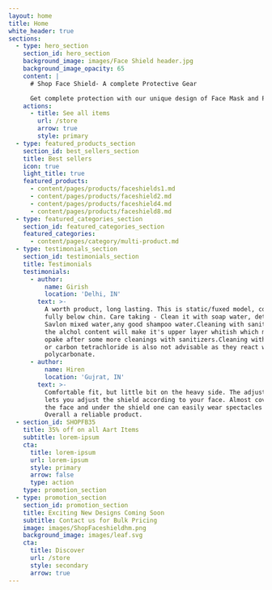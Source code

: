 ```yaml
---
layout: home
title: Home
white_header: true
sections:
  - type: hero_section
    section_id: hero_section
    background_image: images/Face Shield header.jpg
    background_image_opacity: 65
    content: |
      # Shop Face Shield- A complete Protective Gear

      Get complete protection with our unique design of Face Mask and Protection
    actions:
      - title: See all items
        url: /store
        arrow: true
        style: primary
  - type: featured_products_section
    section_id: best_sellers_section
    title: Best sellers
    icon: true
    light_title: true
    featured_products:
      - content/pages/products/faceshields1.md
      - content/pages/products/faceshield2.md
      - content/pages/products/faceshield4.md
      - content/pages/products/faceshield8.md
  - type: featured_categories_section
    section_id: featured_categories_section
    featured_categories:
      - content/pages/category/multi-product.md
  - type: testimonials_section
    section_id: testimonials_section
    title: Testimonials
    testimonials:
      - author:
          name: Girish
          location: 'Delhi, IN'
        text: >-
          A worth product, long lasting. This is static/fuxed model, covers face
          fully below chin. Care taking - Clean it with soap water, dettol or
          Savlon mixed water,any good shampoo water.Cleaning with sanitizerz:
          the alchol content will make it's upper layer whitish which make it
          opake after some more cleanings with sanitizers.Cleaning with acetone
          or carbon tetrachloride is also not advisable as they react with
          polycarbonate.
      - author:
          name: Hiren
          location: 'Gujrat, IN'
        text: >-
          Comfortable fit, but little bit on the heavy side. The adjustable band
          lets you adjust the shield according to your face. Almost cover all
          the face and under the shield one can easily wear spectacles and mask.
          Overall a reliable product.
  - section_id: SHOPFB35
    title: 35% off on all Aart Items
    subtitle: lorem-ipsum
    cta:
      title: lorem-ipsum
      url: lorem-ipsum
      style: primary
      arrow: false
      type: action
    type: promotion_section
  - type: promotion_section
    section_id: promotion_section
    title: Exciting New Designs Coming Soon
    subtitle: Contact us for Bulk Pricing
    image: images/ShopFaceshieldhm.png
    background_image: images/leaf.svg
    cta:
      title: Discover
      url: /store
      style: secondary
      arrow: true
---
```

